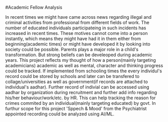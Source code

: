 #Academic Fellow Analysis

In recent times we might have came across news regarding illegal and criminal activities from professional from different fields of work.
The number of educated individuals participateing in such incidents has increased in recent times. These motives cannot come into a person instantly, which means they might have had it in them either from beginning(academic times) or might have developed it by looking into society could be possible. Parents plays a major role in a child's transformation. But strong beliefs can be develeoped during academic years. This project reflects my thought of how a person(mainly targeting academicians) academic as well as mental, character and thinking progress could be tracked.
If implemented from schooling times the every individul's record could be stored by schools and later can be transfered to collage/universities as well as government(if records are attached to individual's aadhar). Further record of indivial can be accessed using aadhar by organization during recruitment and further add info regarding his/her behaviour/work/etc. by HR.
This can help tracking the reason for crimes commited by an individual(mainly targeting educated) by govt.
In furthur scope for this project 'Sppech & Mood' from the Psychiatrist appointed recording could be analyzed using AI/ML.
